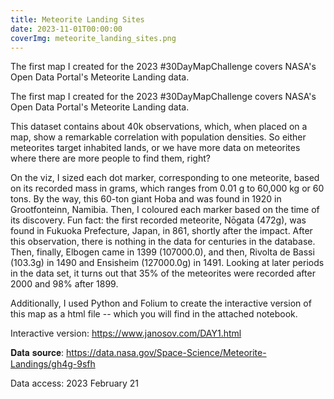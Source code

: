 ```yaml
---
title: Meteorite Landing Sites
date: 2023-11-01T00:00:00
coverImg: meteorite_landing_sites.png
---
```

The first map I created for the 2023 #30DayMapChallenge covers NASA's Open Data Portal's Meteorite Landing data.

<!--more-->

The first map I created for the 2023 #30DayMapChallenge covers NASA's Open Data Portal's Meteorite Landing data.

This dataset contains about 40k observations, which, when placed on a map, show a remarkable correlation with population densities. So either meteorites target inhabited lands, or we have more data on meteorites where there are more people to find them, right?

On the viz, I sized each dot marker, corresponding to one meteorite, based on its recorded mass in grams, which ranges from 0.01 g to 60,000 kg or 60 tons. By the way, this 60-ton giant Hoba and was found in 1920 in Grootfonteinn, Namibia. Then, I coloured each marker based on the time of its discovery. Fun fact: the first recorded meteorite, Nōgata (472g), was found in Fukuoka Prefecture, Japan, in 861, shortly after the impact. After this observation, there is nothing in the data for centuries in the database. Then, finally, Elbogen came in 1399 (107000.0), and then, Rivolta de Bassi (103.3g) in 1490 and Ensisheim (127000.0g) in 1491. Looking at later periods in the data set, it turns out that 35% of the meteorites were recorded after 2000 and 98% after 1899.

Additionally, I used Python and Folium to create the interactive version of this map as a html file -- which you will find in the attached notebook.

Interactive version: https://www.janosov.com/DAY1.html

𝐃𝐚𝐭𝐚 𝐬𝐨𝐮𝐫𝐜𝐞: https://data.nasa.gov/Space-Science/Meteorite-Landings/gh4g-9sfh

Data access: 2023 February 21


